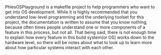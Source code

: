 PhlesOSPlayground is a makefile project to help programmers who want to get into OS development. While it is highly recommended that you understand low-level programming and the underlying toolset for this project, the documentation is written to assume that you know nothing, because often times people understand one or more components of a feature in this process, but not all. That being said, there is not enough time to explain how every feature in this build system(or OS) works down to the hardware level, so there will be notes about what to look up to learn more about how particular systems interact with each other.
